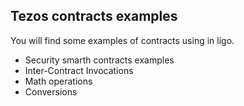## Tezos contracts examples
You will find some examples of contracts using in ligo.

- Security smarth contracts examples
- Inter-Contract Invocations
- Math operations
- Conversions

